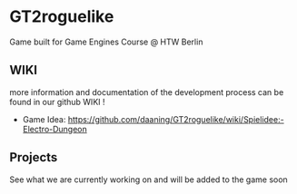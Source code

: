 # GT2roguelike


Game built for Game Engines Course @ HTW Berlin 




## WIKI

more information and documentation of the development process can be found in our github WIKI !

* Game Idea: https://github.com/daaning/GT2roguelike/wiki/Spielidee:-Electro-Dungeon

## Projects

See what we are currently working on and will be added to the game soon

